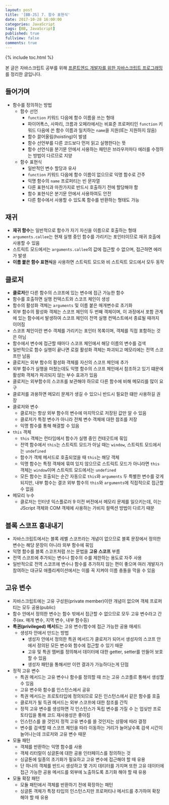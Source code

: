```yaml
---
layout: post
title: '[BB-JS] 7. 함수 표현식'
date: 2017-10-28 16:00:00
categories: JavaScript
tags: [BB, JavaScript]
published: true
fullview: false
comments: true
---
```


{% include toc.html %}

본 글은 자바스크립트 공부를 위해 [프론트엔드 개발자를 위한 자바스크립트 프로그래밍](http://book.naver.com/bookdb/book_detail.nhn?bid=7204207)를 정리한 글입니다.

## 들어가며

* 함수를 정의하는 방법
  * 함수 선언
    * `function` 키워드 다음에 함수 이름을 쓰는 형태
    * 파이어폭스, 사파리, 크름과 오페라에서는 비표준 프로퍼티인 `function` 키워드 다음에 쓴 함수 이름과 일치하는 `name`을 지원(IE는 지원하지 않음)
    * 함수 끌어올림(hoisting)이 발샘
    * 함수 선언부를 다른 코드보다 먼저 읽고 실행한다는 뜻
    * 함수 선언식을 분기문 안에서 사용하는 패턴은 브라우저마다 에러를 수정하는 방법이 다르므로 지양
  * 함수 표현식
    * 일반적인 변수 할당과 유사
    * `function` 키워드 다음에 함수 이름이 없으므로 익명 함수로 간주
    * 익명 함수의 `name` 프로퍼티는 빈 문자열
    * 다른 표현식과 마찬가지로 반드시 호출하기 전에 할당해야 함
    * 함수 표현식은 분기문 안에서 사용하여도 안전
    * 다른 함수에서 사용할 수 있도록 함수를 반환하는 형태도 가능

## 재귀

* **재귀 함수**는 일반적으로 함수가 자기 자신을 이름으로 호출하는 형태
* `arguments.callee`는 현재 실행 중인 함수를 가리키는 포인터이므로 재귀 호출에 사용할 수 있음
* 스트릭트 모드에서는 `arguments.callee`의 값에 접근할 수 없으며, 접근하면 에러가 발생
* **이름 붙은 함수 표현식**을 사용하면 스트릭트 모드와 비 스트릭트 모드에서 모두 동작

## 클로저

* **클로저**란 다른 함수의 스코프에 있는 변수에 접근 가능한 함수
* 함수를 호출하면 실행 컨텍스트와 스코프 체인이 생성
* 함수의 활성화 객체는 `arguments` 및 이름 붙은 매개변수로 초기화
* 외부 함수의 활성화 객체는 스코프 체인의 두 번째 객체이며, 이 과정에서 포함 관계에 있는 함수에서 발생하여 스코프 체인이 전역 실행 컨텍스트에서 종료될 때까지 이어짐
* 스코프 체인이란 변수 객체를 가리키는 포인터 목록이며, 객체를 직접 포함하는 것은 아님
* 함수에서 변수에 접근할 때마다 스코프 체인에서 해당 이름의 변수를 검색
* 일반적으로 함수 실행이 끝나면 로컬 활성화 객체는 파괴되고 메모리에는 전역 스코프만 남음
* 클로저는 외부 함수의 활성화 객체를 자신의 스코프 체인에 추가
* 외부 함수가 실행을 마쳤는데도 익명 함수의 스코프 체인에서 참조하고 있기 떄문에 활성화 객체가 파괴되지 않는 부수 효과가 있음
* 클로저는 외부함수의 스코프를 보관해야 하므로 다른 함수에 비해 메모리를 많이 요구
* 클로저를 과용하면 메모리 문제가 생길 수 있으니 반드시 필요한 떄만 사용하길 권장
* 클로저와 변수
  * 클로저는 항상 외부 함수의 변수에 마지막으로 저장된 값만 알 수 있음
  * 클로저가 특정 변수가 아니라 전체 변수 객체에 대한 참조를 저장
  * 익명 함수를 통해 해결할 수 있음
* `this` 객체
  * `this` 객체는 런타임에서 함수가 실행 중인 컨테긋트에 묶임
  * 전역 함수에서 `this`는 스트릭트 모드가 아닐 때는 `window`, 스트릭트 모드에서는 `undefined`
  * 함수가 객체 메서드로 호출되었을 때 `this`는 해당 객체
  * 익명 함수는 특정 객체에 묶여 있지 않으므로 스트릭트 모드가 아니라면 `this` 객체는 `window`이며 스트릭트 모드에서는 `undefined`
  * 모든 함수는 호출되는 순간 자동으로 `this`와 `arguments` 두 특별한 변수를 갖게되지만, 내부 함수는 결코 외부 함수의 `this`와 `arguments`에 직접적으로 접근할 수 없음
* 메모리 누수
  * 클로저는 인터넷 익스플로러 9 이전 버전에서 메모리 문제를 일으키는데, 이는 JScript 객체와 COM 객체에 사용하는 가비지 컬렉션 방법이 다르기 때문

## 블록 스코프 흉내내기

* 자바스크립트에서는 블록 레벨 스코프라는 개념이 없으므로 블록 문장에서 정의한 변수는 해당 문장이 아니라 외부 함수에 묶임
* 익명 함수를 블록 스코프처럼 쓰는 문법을 **고유 스코프** 부름
* 전역 스코프에 추가되는 변수나 함수의 수를 제한하는 용도로 자주 사용
* 일반적으로 전역 스코프에 변수나 함수를 추가하지 않는 편이 좋으며 여러 개발자가 참여하는 대규모 애플리케이션에서는 이를 꼭 지켜야 이름 충돌을 막을 수 있음

## 고유 변수

* 자바스크립트에는 고유 구성원(private member)이란 개념이 없으며 객체 프로퍼티는 모두 공용(public)
* 함수 안에서 정의한 변수는 함수 밖에서 접근할 수 없으므로 모두 고유 변수라고 간주(ex. 매개 변수, 지역 변수, 내부 함수등)
* **특권(privileged) 메서드**는 고유 변수/함수에 접근 가능한 공용 매세드
  * 생성자 안에서 만드는 방법
    * 생성자 안에서 정의한 특권 메서드가 클로저가 되어서 생성자의 스코프 안에서 정의된 모든 변수와 함수에 접근할 수 있기 때문
    * 고유 및 특권 멤버를 정의해서 데이터에 대한 getter, setter를 만들어 보호할 수 있음
    * 생성자 패턴을 통해서만 이런 결과가 가능하다는게 단점
* 정적 고유 변수
  * 특권 메서드는 고유 변수나 함수를 정의할 때 쓰는 고유 스코플르 통해서 생성할 수 있음
  * 고유 변수와 함수를 인스턴스에서 공유
  * 특권 메서드는 프로토타입에 정의되므로 모든 인스턴스에서 같은 함수를 호출
  * 클로저가 될 득권 메서드는 외부 스코프에 대한 참조를 간직
  * 정적 고유 변수를 생성하면 각 인스턴스가 독립 변수를 가질 수 는 업싲만 프로토타입을 통해 코드 재사용성은 좋아짐
  * 인스턴스를 쓸 것인지 정적 고유 변수를 쓸 것인지는 상황에 따라 결정
  * 변수를 검색할 때 스코프 체인을 따라 이동하는 거리가 늘어날수록 검색 시간이 늘어나는데 크로저와 고유 변수 때문
* 모듈 패턴
  * 객체를 반환하는 익명 함수를 사용
  * 객체 리터럴이 싱글톤에 대한 공용 인터페이스를 정의하는 것
  * 싱글톤에 일종의 초기화가 필요하고 고유 변수에 접근해야 할 때 유용
  * 단 하나의 객체를 반드시 생성하고 몇 가지 데티터를 가지며 또한 고유 데이터에 접근 가능한 공용 메서드를 외부에 노출하도록 초기화 해야 할 때 유용
* 모듈 확장 패턴
  * 모듈 패턴에서 객체를 반환하기 전에 확장하는 패턴
  * 싱글톤 객체가 특정 타입의 인스턴스지만 프로퍼티나 메서드를 추가하여 확장해야 할 때 유용